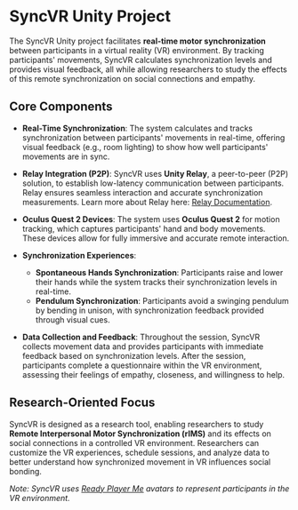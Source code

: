 # SyncVR Unity Project

The SyncVR Unity project facilitates **real-time motor synchronization** between participants in a virtual reality (VR) environment. By tracking participants' movements, SyncVR calculates synchronization levels and provides visual feedback, all while allowing researchers to study the effects of this remote synchronization on social connections and empathy.

## Core Components

- **Real-Time Synchronization**: The system calculates and tracks synchronization between participants' movements in real-time, offering visual feedback (e.g., room lighting) to show how well participants' movements are in sync.
  
- **Relay Integration (P2P)**: SyncVR uses **Unity Relay**, a peer-to-peer (P2P) solution, to establish low-latency communication between participants. Relay ensures seamless interaction and accurate synchronization measurements. Learn more about Relay here: [Relay Documentation](https://docs.unity.com/relay).

- **Oculus Quest 2 Devices**: The system uses **Oculus Quest 2** for motion tracking, which captures participants' hand and body movements. These devices allow for fully immersive and accurate remote interaction.

- **Synchronization Experiences**:
    - **Spontaneous Hands Synchronization**: Participants raise and lower their hands while the system tracks their synchronization levels in real-time.
    - **Pendulum Synchronization**: Participants avoid a swinging pendulum by bending in unison, with synchronization feedback provided through visual cues.

- **Data Collection and Feedback**: Throughout the session, SyncVR collects movement data and provides participants with immediate feedback based on synchronization levels. After the session, participants complete a questionnaire within the VR environment, assessing their feelings of empathy, closeness, and willingness to help.

## Research-Oriented Focus

SyncVR is designed as a research tool, enabling researchers to study **Remote Interpersonal Motor Synchronization (rIMS)** and its effects on social connections in a controlled VR environment. Researchers can customize the VR experiences, schedule sessions, and analyze data to better understand how synchronized movement in VR influences social bonding.

*Note: SyncVR uses [Ready Player Me](https://docs.readyplayer.me/) avatars to represent participants in the VR environment.*
